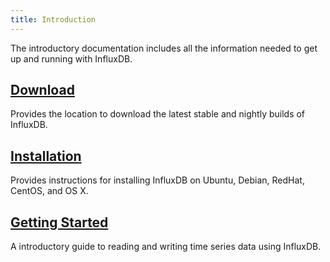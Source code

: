 ```yaml
---
title: Introduction
---
```


The introductory documentation includes all the information needed to get up and running with InfluxDB.

## [Download](https://influxdata.com/downloads/#influxdb)

Provides the location to download the latest stable and nightly builds of InfluxDB.

## [Installation](/influxdb/v0.9/introduction/installation/)

Provides instructions for installing InfluxDB on Ubuntu, Debian, RedHat, CentOS, and OS X.

## [Getting Started](/influxdb/v0.9/introduction/getting_started/)

A introductory guide to reading and writing time series data using InfluxDB.
